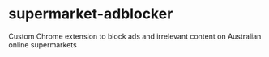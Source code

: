 # supermarket-adblocker
Custom Chrome extension to block ads and irrelevant content on Australian online supermarkets
